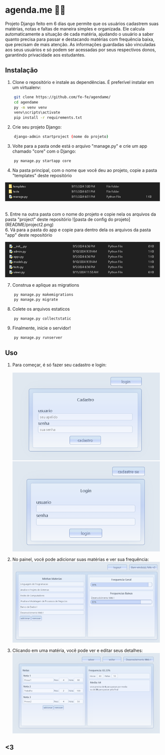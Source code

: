 # agenda.me 📝💕

Projeto Django feito em 6 dias que permite que os usuários cadastrem suas matérias, notas e faltas de maneira simples e organizada. Ele calcula automaticamente a situação de cada matéria, ajudando o usuário a saber quanto precisa para passar e destacando matérias com frequência baixa, que precisam de mais atenção.
As informações guardadas são vinculadas aos seus usuários e só podem ser acessadas por seus respectivos donos, garantindo privacidade aos estudantes.

## Instalação


1. Clone o repositório e instale as dependências. É preferível instalar em um virtualenv:
```sh
    git clone https://github.com/fe-fe/agendame/
    cd agendame
    py -m venv venv
    venv\scripts\activate
    pip install -r requirements.txt
```

2. Crie seu projeto Django:
```sh
    django-admin startproject (nome do projeto)
```

3. Volte para a pasta onde está o arquivo "manage.py" e crie um app chamado "core" com o Django:
```sh
    py manage.py startapp core
```

4. Na pasta principal, com o nome que você deu ao projeto, copie a pasta "templates" deste repositório

![pasta do projeto](README/project1.png)

<br>
5. Entre na outra pasta com o nome do projeto e copie nela os arquivos da pasta "project" deste repositório
![pasta de config do projeto](README/project2.png)
 
<br>
6. Vá para a pasta do app e copie para dentro dela os arquivos da pasta "app" deste repositório

![pasta do app](README/app.png)

7. Construa e aplique as migrations
```sh
    py manage.py makemigrations
    py manage.py migrate
```

8. Colete os arquivos estaticos

```sh
    py manage.py collectstatic
```

9. Finalmente, inicie o servidor!

```sh
    py manage.py runserver
```

## Uso

1. Para começar, é só fazer seu cadastro e login:<br><br>
![pagina de cadastro](README/cadastro.png)
![pagina de login](README/login.png)

2. No painel, você pode adicionar suas matérias e ver sua frequência:<br>
![pagina do painel](README/painel.png)

3. Clicando em uma matéria, você pode ver e editar seus detalhes:<br>
![pagina da materia](README/detalhemateria.png)

## <3
